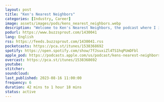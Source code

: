 ```yaml
---
layout: post
title: "Ken's Nearest Neighbors"
categories: [Industry, Career]
image: assets/images/pods/kens_nearest_neighbors.webp
description: "Welcome to Ken's Nearest Neighbors, the podcast where I interview the most interesting people I can find on Data Science, Sports Analytics, Content Creation, Health, Performance, and much much more!"
podurl: https://www.buzzsprout.com/1430041
lang: English
rss: https://feeds.buzzsprout.com/1430041.rss
pocketcasts: https://pca.st/itunes/1538368692
spotify: https://open.spotify.com/show/7fJsuxiZl4TS1hqPUmDFbl
apple_pod: https://podcasts.apple.com/us/podcast/kens-nearest-neighbors/id1538368692
overcast: https://pca.st/itunes/1538368692
youtube:
stitcher:
soundcloud:
last_published: 2023-08-16 11:00:00
frequency: 6
duration: 42 mins to 1 hour 18 mins
status: active
---
```

